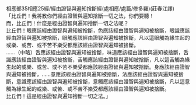 相應部35相應25經/經由證智與遍知捨斷經(處相應/處篇/修多羅)(莊春江譯)  
「比丘們！我將教你們經由證智與遍知捨斷一切之法，你們要聽！  
而，比丘們！什麼是經由證智與遍知捨斷一切之法呢？  
比丘們！眼應該經由證智與遍知被捨斷，色應該經由證智與遍知被捨斷，眼識應該經由證智與遍知被捨斷，眼觸應該經由證智與遍知被捨斷，凡以這眼觸為緣生起的或樂、或苦、或不苦不樂受都應該經由證智與遍知被捨斷。  
……（中略）舌應該經由證智與遍知被捨斷，味道應該經由證智與遍知被捨斷，舌識應該經由證智與遍知被捨斷，舌觸應該經由證智與遍知被捨斷，凡以這舌觸為緣生起的或樂、或苦、或不苦不樂受都應該經由證智與遍知被捨斷。身應該經由證智與遍知被捨斷，……意應該經由證智與遍知被捨斷，法應該經由證智與遍知被捨斷，意識應該經由證智與遍知被捨斷，意觸應該經由證智與遍知被捨斷，凡以這意觸為緣生起的或樂、或苦、或不苦不樂受都應該經由證智與遍知被捨斷。  
比丘們！這是經由證智與遍知捨斷一切之法。」  
  
  
